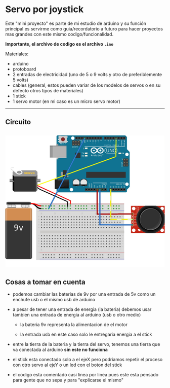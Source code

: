 # Servo por joystick

Este "mini proyecto" es parte de mi estudio de arduino y su función principal es servirme como guia/recordatorio a futuro para hacer proyectos mas grandes con este mismo codigo/funcionalidad.

**Importante, el archivo de codigo es el archivo `.ino`**

Materiales:
+ arduino
+ protoboard
+ 2 entradas de electricidad (uno de  5 o 9 volts y otro de preferiblemente 5 volts)
+ cables (general, estos pueden variar de los modelos de servos o en su defecto otros tipos de materiales)
+ 1 stick
+ 1 servo motor (en mi caso es un micro servo motor)
---
## Circuito
![Image not found](https://github.com/Khalzz/Servo-by-stick/blob/master/arduinoCircuit.jpg)
---
## Cosas a tomar en cuenta

+ podemos cambiar las baterias de 9v por una entrada de 5v como un enchufe usb o el mismo usb de arduino

+ a pesar de tener una entrada de energia (la bateria) debemos usar tambien una entrada de energia al arduino (usb o otro medio)

  + la bateria 9v representa la alimentacion de el motor
  
  + la entrada usb en este caso solo le entregaria energia a el stick
+ entre la tierra de la bateria y la tierra del servo, tenemos una tierra que va conectada al arduino **sin este no funciona**
+ el stick esta conectado solo a el ejeX pero podriamos repetir el proceso con otro servo al ejeY o un led con el boton del stick
+ el codigo esta comentado casi linea por linea pues este esta pensado para gente que no sepa y para "explicarse el mismo"

